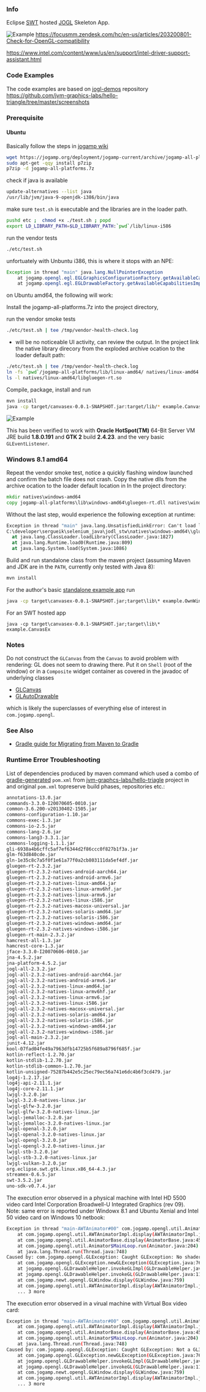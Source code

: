 ### Info
Eclipse [SWT](https://www.eclipse.org/swt/) hosted [JOGL](http://jogamp.org/jogl/www/) Skeleton App.

![Example](https://github.com/sergueik/selenium_java/blob/master/jodl_stw/screenshots/capture_jogapm.png)
https://focusmm.zendesk.com/hc/en-us/articles/203200801-Check-for-OpenGL-compatibility

https://www.intel.com/content/www/us/en/support/intel-driver-support-assistant.html
### Code Examples


The code examples are based on [jogl-demos](https://github.com/sgothel/jogl-demos) repository
https://github.com/jvm-graphics-labs/hello-triangle/tree/master/screenshots
### Prerequisite

#### Ubuntu
Basically follow the steps in [jogamp wiki](http://jogamp.org/wiki/index.php/Downloading_and_installing_JOG)



```sh
wget https://jogamp.org/deployment/jogamp-current/archive/jogamp-all-platforms.7z
sudo apt-get -qqy install p7zip
p7zip -d jogamp-all-platforms.7z
```
check if java is available
```sh
update-alternatives --list java
/usr/lib/jvm/java-9-openjdk-i386/bin/java
```
make sure `test.sh` is executable and the libraries are in the loader path.
```sh
pushd etc ;  chmod +x ./test.sh ; popd
export LD_LIBRARY_PATH=$LD_LIBRARY_PATH:`pwd`/lib/linux-i586
```
run the vendor tests
```sh
./etc/test.sh
```
unfortuately with Unbuntu i386, this is where it stops with an NPE:
```java
Exception in thread "main" java.lang.NullPointerException
	at jogamp.opengl.egl.EGLGraphicsConfigurationFactory.getAvailableCapabilities(EGLGraphicsConfigurationFactory.java:191)
	at jogamp.opengl.egl.EGLDrawableFactory.getAvailableCapabilitiesImpl(EGLDrawableFactory.java:1015)
```
on Ubuntu amd64, the following will work:

Install the jogamp-all-platforms.7z into the project directory, 

run the vendor smoke tests
```sh
./etc/test.sh | tee /tmp/vendor-health-check.log
```
 -  will be no noticeable UI activity, can review the output.
In the project link the native library direcory from the exploded archive ocation to the loader default path:
```sh
./etc/test.sh | tee /tmp/vendor-health-check.log
ln -fs `pwd`/jogamp-all-platforms/lib/linux-amd64/ natives/linux-amd64
ls -l natives/linux-amd64/libgluegen-rt.so
```
Compile, package, install and run
```sh
mvn install
java -cp target/canvasex-0.0.1-SNAPSHOT.jar:target/lib/* example.CanvasEx
```
![Example](https://github.com/sergueik/selenium_java/blob/master/jodl_stw/screenshots/capture_jogapm_ubuntu-trustry-oracle-jdk8-amd64.png)

This has been verified to work with __Oracle HotSpot(TM)__ 64-Bit Server VM JRE build __1.8.0.191__ and __GTK 2__ build __2.4.23__.
and the very basic `GLEventListener`.

### Windows 8.1 amd64

Repeat the vendor smoke test, notice a quickly flashing window launched and confirm the batch file does not crash.
Copy the native dlls from the archive ocation to the loader default location in In the project directory:
```cmd
mkdir natives\windows-amd64				
copy jogamp-all-platforms\lib\windows-amd64\gluegen-rt.dll natives\windows-amd64
```

Without the last step, would experience the following exception at runtime:
```cmd		
Exception in thread "main" java.lang.UnsatisfiedLinkError: Can't load library:
C:\developer\sergueik\selenium_java\jodl_stw\natives\windows-amd64\\gluegen-rt.dll
  at java.lang.ClassLoader.loadLibrary(ClassLoader.java:1827)
  at java.lang.Runtime.load0(Runtime.java:809)
  at java.lang.System.load(System.java:1086)
```

Build and run standalone class from the maven project (assuming Maven and JDK are in the `PATH`,
currently only tested with Java 8):
```cmd
mvn install
```

For the author's basic [standalone example app](https://github.com/sgothel/jogl-demos/blob/master/maven/jp4da/jp4da-desktop/src/main/java/com/io7m/examples/jp4da/DesktopExample.java)
run
```cmd
java -cp target\canvasex-0.0.1-SNAPSHOT.jar;target\lib\* example.OwnWindowEx
```
For an SWT hosted app
```
java -cp target\canvasex-0.0.1-SNAPSHOT.jar;target\lib\* example.CanvasEx
```
### Notes

Do not construct the `GLCanvas` from the `Canvas` to avoid problem with rendering: GL does not seem to drawing there.
Put it on `Shell` (root of the window) or in a `Composite` widget container as covered in the javadoc of underlying classes
* [GLCanvas](https://jogamp.org/deployment/jogamp-current/javadoc/jogl/javadoc/com/jogamp/opengl/swt/GLCanvas.html)
* [GLAutoDrawable](https://jogamp.org/deployment/jogamp-current/javadoc/jogl/javadoc/com/jogamp/opengl/GLAutoDrawable.html)

which is likely the superclasses of everything else of interest in `com.jogamp.opengl`.

### See Also

 * [Gradle guide for Migrating from Maven to Gradle](https://guides.gradle.org/migrating-from-maven/)

### Runtime Error Troubleshooting 

List of dependencies produced by maven command which used a combo of [gradle-generated](https://stackoverflow.com/questions/17281927/how-to-make-gradle-generate-a-valid-pom-xml-file-at-the-root-of-a-project-for-ma)  `pom.xml` from [jvm-graphcs-labs/hello-triagle](https://github.com/jvm-graphics-labs/hello-triangle) project in and original `pom.xml` topreserve build phases, repositories etc.:


```sh
annotations-13.0.jar
commands-3.3.0-I20070605-0010.jar
common-3.6.200-v20130402-1505.jar
commons-configuration-1.10.jar
commons-exec-1.3.jar
commons-io-2.5.jar
commons-lang-2.6.jar
commons-lang3-3.3.1.jar
commons-logging-1.1.1.jar
gli-6938a4b6cffc5af7ef6344d2f86ccc0f827b1f3a.jar
glm-f63d840cde.jar
gln-1e35c8c7a5f0f1e61a77f0a2cb803111da5ef4df.jar
gluegen-rt-2.3.2.jar
gluegen-rt-2.3.2-natives-android-aarch64.jar
gluegen-rt-2.3.2-natives-android-armv6.jar
gluegen-rt-2.3.2-natives-linux-amd64.jar
gluegen-rt-2.3.2-natives-linux-armv6hf.jar
gluegen-rt-2.3.2-natives-linux-armv6.jar
gluegen-rt-2.3.2-natives-linux-i586.jar
gluegen-rt-2.3.2-natives-macosx-universal.jar
gluegen-rt-2.3.2-natives-solaris-amd64.jar
gluegen-rt-2.3.2-natives-solaris-i586.jar
gluegen-rt-2.3.2-natives-windows-amd64.jar
gluegen-rt-2.3.2-natives-windows-i586.jar
gluegen-rt-main-2.3.2.jar
hamcrest-all-1.3.jar
hamcrest-core-1.3.jar
jface-3.3.0-I20070606-0010.jar
jna-4.5.2.jar
jna-platform-4.5.2.jar
jogl-all-2.3.2.jar
jogl-all-2.3.2-natives-android-aarch64.jar
jogl-all-2.3.2-natives-android-armv6.jar
jogl-all-2.3.2-natives-linux-amd64.jar
jogl-all-2.3.2-natives-linux-armv6hf.jar
jogl-all-2.3.2-natives-linux-armv6.jar
jogl-all-2.3.2-natives-linux-i586.jar
jogl-all-2.3.2-natives-macosx-universal.jar
jogl-all-2.3.2-natives-solaris-amd64.jar
jogl-all-2.3.2-natives-solaris-i586.jar
jogl-all-2.3.2-natives-windows-amd64.jar
jogl-all-2.3.2-natives-windows-i586.jar
jogl-all-main-2.3.2.jar
junit-4.12.jar
kool-07fad04fe49a7963dfb14725b5f689a8796f685f.jar
kotlin-reflect-1.2.70.jar
kotlin-stdlib-1.2.70.jar
kotlin-stdlib-common-1.2.70.jar
kotlin-unsigned-75287b442e5c25ec79ec56a741e6dc4b6f3cd479.jar
log4j-1.2.17.jar
log4j-api-2.11.1.jar
log4j-core-2.11.1.jar
lwjgl-3.2.0.jar
lwjgl-3.2.0-natives-linux.jar
lwjgl-glfw-3.2.0.jar
lwjgl-glfw-3.2.0-natives-linux.jar
lwjgl-jemalloc-3.2.0.jar
lwjgl-jemalloc-3.2.0-natives-linux.jar
lwjgl-openal-3.2.0.jar
lwjgl-openal-3.2.0-natives-linux.jar
lwjgl-opengl-3.2.0.jar
lwjgl-opengl-3.2.0-natives-linux.jar
lwjgl-stb-3.2.0.jar
lwjgl-stb-3.2.0-natives-linux.jar
lwjgl-vulkan-3.2.0.jar
org.eclipse.swt.gtk.linux.x86_64-4.3.jar
streamex-0.6.5.jar
swt-3.5.2.jar
uno-sdk-v0.7.4.jar
```

The execution error observed in a physical machine with Intel HD 5500 video card Intel Corporation Broadwell-U Integrated Graphics (rev 09). Note: same error is reported under Windowx 8.1 and Ubuntu Xenial and Intel 50 video card on Windows 10 netbook:
```sh
Exception in thread "main-AWTAnimator#00" com.jogamp.opengl.util.AnimatorBase$UncaughtAnimatorException: com.jogamp.opengl.GLException: Caught GLException: No shader code found (source nor binary) for src: [shaders/gl3/hello-triangle.vert], bin: null on thread main-AWTAnimator#00
	at com.jogamp.opengl.util.AWTAnimatorImpl.display(AWTAnimatorImpl.java:92)
	at com.jogamp.opengl.util.AnimatorBase.display(AnimatorBase.java:452)
	at com.jogamp.opengl.util.Animator$MainLoop.run(Animator.java:204)
	at java.lang.Thread.run(Thread.java:748)
Caused by: com.jogamp.opengl.GLException: Caught GLException: No shader code found (source nor binary) for src: [shaders/gl3/hello-triangle.vert], bin: null on thread main-AWTAnimator#00
	at com.jogamp.opengl.GLException.newGLException(GLException.java:76)
	at jogamp.opengl.GLDrawableHelper.invokeGLImpl(GLDrawableHelper.java:1327)
	at jogamp.opengl.GLDrawableHelper.invokeGL(GLDrawableHelper.java:1147)
	at com.jogamp.newt.opengl.GLWindow.display(GLWindow.java:759)
	at com.jogamp.opengl.util.AWTAnimatorImpl.display(AWTAnimatorImpl.java:81)
	... 3 more
```
The execution error observed in a virual machine with Virtual Box video card:
```sh
Exception in thread "main-AWTAnimator#00" com.jogamp.opengl.util.AnimatorBase$UncaughtAnimatorException: com.jogamp.opengl.GLException: Caught GLException: Not a GL3 implementation on thread main-AWTAnimator#00
	at com.jogamp.opengl.util.AWTAnimatorImpl.display(AWTAnimatorImpl.java:92)
	at com.jogamp.opengl.util.AnimatorBase.display(AnimatorBase.java:452)
	at com.jogamp.opengl.util.Animator$MainLoop.run(Animator.java:204)
	at java.lang.Thread.run(Thread.java:748)
Caused by: com.jogamp.opengl.GLException: Caught GLException: Not a GL3 implementation on thread main-AWTAnimator#00
	at com.jogamp.opengl.GLException.newGLException(GLException.java:76)
	at jogamp.opengl.GLDrawableHelper.invokeGLImpl(GLDrawableHelper.java:1327)
	at jogamp.opengl.GLDrawableHelper.invokeGL(GLDrawableHelper.java:1147)
	at com.jogamp.newt.opengl.GLWindow.display(GLWindow.java:759)
	at com.jogamp.opengl.util.AWTAnimatorImpl.display(AWTAnimatorImpl.java:81)
	... 3 more
```
